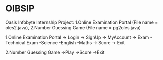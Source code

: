 # OIBSIP
 Oasis Infobyte Internship Project:
 1.Online Examination Portal (File name = oles2.java),
 2.Number Guessing Game (File name = pg2oles.java)


 1.Online Examination Portal 
     -> Login
     -> SignUp
     -> MyAccount
     -> Exam
        -Technical Exam
        -Science
        -English
        -Maths
     -> Score
     -> Exit

  2.Number Guessing Game
      ->Play
      ->Score
      ->Exit
